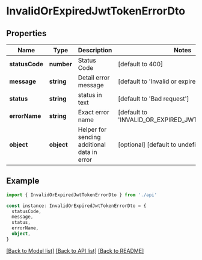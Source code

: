 # InvalidOrExpiredJwtTokenErrorDto

## Properties

| Name           | Type       | Description                                 | Notes                                             |
| -------------- | ---------- | ------------------------------------------- | ------------------------------------------------- |
| **statusCode** | **number** | Status Code                                 | [default to 400]                                  |
| **message**    | **string** | Detail error message                        | [default to 'Invalid or expired JWT token.']      |
| **status**     | **string** | status in text                              | [default to 'Bad request']                        |
| **errorName**  | **string** | Exact error name                            | [default to 'INVALID_OR_EXPIRED_JWT_TOKEN_ERROR'] |
| **object**     | **object** | Helper for sending additional data in error | [optional] [default to undefined]                 |

## Example

```typescript
import { InvalidOrExpiredJwtTokenErrorDto } from './api'

const instance: InvalidOrExpiredJwtTokenErrorDto = {
  statusCode,
  message,
  status,
  errorName,
  object,
}
```

[[Back to Model list]](../README.md#documentation-for-models) [[Back to API list]](../README.md#documentation-for-api-endpoints) [[Back to README]](../README.md)
